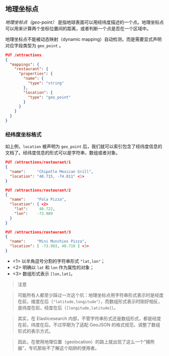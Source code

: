 ## 地理坐标点

_地理坐标点（geo-point）_ 是指地球表面可以用经纬度描述的一个点。地理坐标点可以用来计算两个坐标位置间的距离，或者判断一个点是否在一个区域中。

地理坐标点不能被动态映射（dynamic mapping）自动检测，而是需要显式声明对应字段类型为 `geo_point` 。

```json
PUT /attractions
{
  "mappings": {
    "restaurant": {
      "properties": {
        "name": {
          "type": "string"
        },
        "location": {
          "type": "geo_point"
        }
      }
    }
  }
}
```

### 经纬度坐标格式

如上例，`location` 被声明为 `geo_point` 后，我们就可以索引包含了经纬度信息的文档了。经纬度信息的形式可以是字符串，数组或者对象。

```json
PUT /attractions/restaurant/1
{
  "name":     "Chipotle Mexican Grill",
  "location": "40.715, -74.011" <1>
}

PUT /attractions/restaurant/2
{
  "name":     "Pala Pizza",
  "location": { <2>
    "lat":     40.722,
    "lon":    -73.989
  }
}

PUT /attractions/restaurant/3
{
  "name":     "Mini Munchies Pizza",
  "location": [ -73.983, 40.719 ] <3>
}
```
- <1> 以半角逗号分割的字符串形式 `"lat,lon"`；
- <2> 明确以 `lat` 和 `lon` 作为属性的对象；
- <3> 数组形式表示 `[lon,lat]`。


> 注意

> 可能所有人都至少踩过一次这个坑：地理坐标点用字符串形式表示时是经度在前，维度在后（`"latitude,longitude"`），而数组形式表示时刚好相反，是纬度在前，经度在后（`[longitude,latitude]`）。

> 其实，在 Elasticesearch 内部，不管字符串形式还是数组形式，都是经度在前，纬度在后。不过早期为了适配 GeoJSON 的格式规范，调整了数组形式的表示方式。

> 因此，在使用地理位置（geolocation）的路上就出现了这么一个“捕熊器”，专坑那些不了解这个陷阱的使用者。
